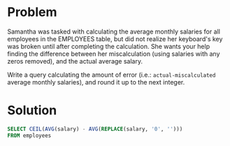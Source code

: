 # Problem
Samantha was tasked with calculating the average monthly salaries for all employees in the EMPLOYEES table, but did not realize her keyboard's  key was broken until after completing the calculation. She wants your help finding the difference between her miscalculation (using salaries with any zeros removed), and the actual average salary.

Write a query calculating the amount of error (i.e.: `actual-miscalculated` average monthly salaries), and round it up to the next integer.

# Solution
```sql
SELECT CEIL(AVG(salary) - AVG(REPLACE(salary, '0', '')))
FROM employees
```